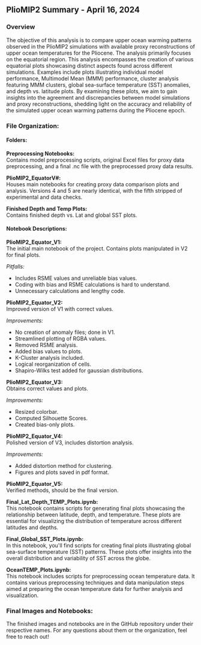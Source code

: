 ## PlioMIP2 Summary - April 16, 2024

### Overview
The objective of this analysis is to compare upper ocean warming patterns observed in the PlioMIP2 simulations with available proxy reconstructions of upper ocean temperatures for the Pliocene. The analysis primarily focuses on the equatorial region.
This analysis encompasses the creation of various equatorial plots showcasing distinct aspects found across different simulations. Examples include plots illustrating individual model performance, Multimodel Mean (MMM) performance, cluster analysis featuring MMM clusters, global sea-surface temperature (SST) anomalies, and depth vs. latitude plots. 
By examining these plots, we aim to gain insights into the agreement and discrepancies between model simulations and proxy reconstructions, shedding light on the accuracy and reliability of the simulated upper ocean warming patterns during the Pliocene epoch.

### File Organization:

#### Folders:

**Preprocessing Notebooks:**  
Contains model preprocessing scripts, original Excel files for proxy data preprocessing, and a final .nc file with the preprocessed proxy data results.

**PlioMIP2_EquatorV#:**  
Houses main notebooks for creating proxy data comparison plots and analysis. Versions 4 and 5 are nearly identical, with the fifth stripped of experimental and data checks.

**Finished Depth and Temp Plots:**   
Contains finished depth vs. Lat and global SST plots.

#### Notebook Descriptions:

**PlioMIP2_Equator_V1:**  
The initial main notebook of the project. Contains plots manipulated in V2 for final plots.

*Pitfalls:*  
- Includes RSME values and unreliable bias values.
- Coding with bias and RSME calculations is hard to understand.
- Unnecessary calculations and lengthy code.

**PlioMIP2_Equator_V2:**  
Improved version of V1 with correct values.

*Improvements:*  
- No creation of anomaly files; done in V1.
- Streamlined plotting of RGBA values.
- Removed RSME analysis.
- Added bias values to plots.
- K-Cluster analysis included.
- Logical reorganization of cells.
- Shapiro-Wilks test added for gaussian distributions.

**PlioMIP2_Equator_V3:**  
Obtains correct values and plots.

*Improvements:*  
- Resized colorbar.
- Computed Silhouette Scores.
- Created bias-only plots.

**PlioMIP2_Equator_V4:**  
Polished version of V3, includes distortion analysis.

*Improvements:*  
- Added distortion method for clustering.
- Figures and plots saved in pdf format.

**PlioMIP2_Equator_V5:**  
Verified methods, should be the final version.

**Final_Lat_Depth_TEMP_Plots.ipynb:**  
This notebook contains scripts for generating final plots showcasing the relationship between latitude, depth, and temperature. These plots are essential for visualizing the distribution of temperature across different latitudes and depths.

**Final_Global_SST_Plots.ipynb:**  
In this notebook, you'll find scripts for creating final plots illustrating global sea-surface temperature (SST) patterns. These plots offer insights into the overall distribution and variability of SST across the globe.

**OceanTEMP_Plots.ipynb:**  
This notebook includes scripts for preprocessing ocean temperature data. It contains various preprocessing techniques and data manipulation steps aimed at preparing the ocean temperature data for further analysis and visualization.

### Final Images and Notebooks:

The finished images and notebooks are in the GitHub repository under their respective names. For any questions about them or the organization, feel free to reach out!
